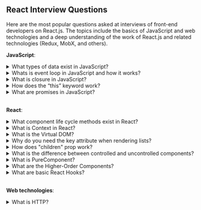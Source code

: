 ## React Interview Questions

Here are the most popular questions asked at interviews of front-end developers on React.js. The topics include the basics of JavaScript and web technologies and a deep understanding of the work of React.js and related technologies (Redux, MobX, and others).

**JavaScript**:

<details>
<summary>What types of data exist in JavaScript?</summary>
<div>
  <br/>
  <ul>
    <li>
      <b>«number»</b> - The number type represents both integer and floating point numbers.
    </li>
    <li>
      <b>«BigInt»</b> - BigInt type was recently added to the language to represent integers of arbitrary length.
    </li>
    <li>
      <b>«string»</b> - A string in JavaScript must be surrounded by quotes.
    </li>
    <li>
      <b>«boolean»</b> - The boolean type has only two values: true and false.
    </li>
    <li>
      <b>«null»</b> - The special null value does not belong to any of the types described above. It forms a separate type of its own which contains only the null value.
    </li>
    <li>
       <b>«undefined»</b> - The special value undefined also stands apart. It makes a type of its own, just like null. The meaning of undefined is “value is not assigned”.
    </li>
    <li>
      <b>«object»</b> - The object type is special. All other types are called “primitive” because their values can contain only a single thing (be it a string or a number or whatever). In contrast, objects are used to store collections of data and more complex entities.
    </li>
    <li>
      <b>symbol</b> - The symbol type is used to create unique identifiers for objects. We have to mention it here for the sake of completeness, but also postpone the details till we know objects.
    </li>
  </ul>
  <p><i>Source: <a href ="https://javascript.info/types">javascript.info</a></i></p>
</div>
</details>

<details>
<summary>Whats is event loop in JavaScript and how it works?</summary>
<div>
  <br/>
  <p>JavaScript has a concurrency model based on an event loop, which is responsible for executing the code, collecting and processing events, and executing queued sub-tasks. This model is quite different from models in other languages like C and Java.</p>
  <img src="https://mdn.mozillademos.org/files/17124/The_Javascript_Runtime_Environment_Example.svg" />
  <h5>Stack</h5>
  <p>Function calls form a stack of frames.</p>
  <p>

    function foo(b) {
      let a = 10
      return a + b + 11
    }

    function bar(x) {
      let y = 3
      return foo(x * y)
    }

    console.log(bar(7)) //returns 42
  </p>
  <p>
    When calling bar, a first frame is created containing bar's arguments and local variables. When bar calls foo, a second frame is created and pushed on top of the first one containing foo's arguments and local variables. When foo returns, the top frame element is popped out of the stack (leaving only bar's call frame). When bar returns, the stack is empty.
  </p>
  <h5>Heap</h5>
  <p>
    Objects are allocated in a heap which is just a name to denote a large (mostly unstructured) region of memory.
  </p>
  <h5>Queue</h5>
  <p>
    A JavaScript runtime uses a message queue, which is a list of messages to be processed. Each message has an associated function which gets called in order to handle the message. The processing of functions continues until the stack is once again empty. Then, the event loop will process the next message in the queue (if there is one).
  </p>
  <h5>Event loop</h5>
  <p>
    The event loop got its name because of how it's usually implemented, which usually resembles:
  </p>
  <p>

    while (queue.waitForMessage()) {
      queue.processNextMessage()
    }
  </p>
  <p>
    queue.waitForMessage() waits synchronously for a message to arrive (if one is not already available and waiting to be handled).
  </p>
  <p><i>Source: <a href ="https://developer.mozilla.org/en-US/docs/Web/JavaScript/EventLoop">MDN web docs</a></i></p>
</div>
</details>

<details>
<summary>What is closure in JavaScript?</summary>
<div>
  <br/>
  <p>
    A closure is the combination of a function bundled together (enclosed) with references to its surrounding state (the lexical environment). In other words, a closure gives you access to an outer function’s scope from an inner function. In JavaScript, closures are created every time a function is created, at function creation time.
  </p>
  <p>Every closure has three scopes:</p>
  <ul>
    <li>Local Scope (Own scope)</li>
    <li>Outer Functions Scope</li>
    <li>Global Scope</li>
  </ul>
  <p>
    A common mistake is not realizing that, in the case where the outer function is itself a nested function, access to the outer function's scope includes the enclosing scope of the outer function—effectively creating a chain of function scopes. To demonstrate, consider the following example code.
  </p>
  <p>

    // global scope
    var e = 10;
    function sum(a){
      return function(b){
        return function(c){
          // outer functions scope
          return function(d){
            // local scope
            return a + b + c + d + e;
          }
        }
      }
    }

    console.log(sum(1)(2)(3)(4)); // log 20

    // You can also write without anonymous functions:

    // global scope
    var e = 10;
    function sum(a){
      return function sum2(b){
        return function sum3(c){
          // outer functions scope
          return function sum4(d){
            // local scope
            return a + b + c + d + e;
          }
        }
      }
    }

    var s = sum(1);
    var s1 = s(2);
    var s2 = s1(3);
    var s3 = s2(4);
    console.log(s3) //log 20
  </p>
  <p>
    In the example above, there's a series of nested functions, all of which have access to the outer functions' scope. In this context, we can say that closures have access to all outer function scopes.
  </p>
  <p><i>Source: <a href ="https://developer.mozilla.org/en-US/docs/Web/JavaScript/Closures">MDN web docs</a></i></p>
</div>
</details>

<details>
<summary>How does the “this” keyword work?</summary>
<div>
  <br/>
  <p>
    A function's this keyword behaves a little differently in JavaScript compared to other languages. It also has some differences between strict mode and non-strict mode.
  </p>
  <ul>
    <li>
      <b>Global context:</b> In the global execution context (outside of any function), this refers to the global object whether in strict mode or not.
    </li>
    <li>
      <b>Function context:</b> Inside a function, the value of this depends on how the function is called.
      <p>Since the following code is not in strict mode, and because the value of this is not set by the call, this will default to the global object, which is window in a browser. 
        
        function f1() {
          return this;
        }

        // In a browser:
        f1() === window; // true

        // In Node:
        f1() === globalThis; // true

   </p>
      <p>
        In strict mode, however, if the value of this is not set when entering an execution context, it remains as undefined.
  
        function f2() {
          'use strict'; // see strict mode
          return this;
        }

        f2() === undefined; // true
   </p>
    </li>
    <li>
      <b>Class context:</b> The behavior of this in classes and functions is similar, since classes are functions under the hood. But there are some differences and caveats. Within a class constructor, this is a regular object. All non-static methods within the class are added to the prototype of this.
    </li>
    <li>
      <b>Derived classes:</b> Unlike base class constructors, derived constructors have no initial this binding. Calling  super() creates a this binding within the constructor and essentially has the effect of evaluating the following line of code, where Base is the inherited class. Derived classes must not return before calling super(), unless they return an Object or have no constructor at all. Referring to this before calling super() will throw an error.
    </li>
  </ul>
  <p><i>Source: <a href ="https://developer.mozilla.org/en-US/docs/Web/JavaScript/Reference/Operators/this">MDN web docs</a></i></p>
</div>
</details>

<details>
<summary>What are promises in JavaScript?</summary>
<div>
  <br/>
  <p>
    The Promise object represents the eventual completion (or failure) of an asynchronous operation, and its resulting value.
  </p>
  <p>
    A Promise is in one of these states:
  </p>
  <ul>
    <li>
      <i>pending:</i> initial state, neither fulfilled nor rejected.
    </li>
    <li>
      <i>fulfilled:</i> meaning that the operation completed successfully.
    </li>
    <li>
      <i>rejected:</i> meaning that the operation failed.
    </li>
  </ul>
  <p>
    A pending promise can either be fulfilled with a value, or rejected with a reason (error). When either of these options happens, the associated handlers queued up by a promise's then method are called.
  </p>
  <p>
    As the Promise.prototype.then() and Promise.prototype.catch() methods return promises, they can be chained.
  </p>
  <img src="https://mdn.mozillademos.org/files/15911/promises.png"/>
  <p>
    The methods promise.then(), promise.catch(), and promise.finally() are used to associate further action with a promise that becomes settled. These methods also return a newly generated promise object, which can optionally be used for chaining; for example, like this:

    const myPromise = 
      (new Promise(myExecutorFunc))
      .then(handleFulfilledA,handleRejectedA)
      .then(handleFulfilledB,handleRejectedB)
      .then(handleFulfilledC,handleRejectedC);

    // or, perhaps better ...

    const myPromise =
      (new Promise(myExecutorFunc))
      .then(handleFulfilledA)
      .then(handleFulfilledB)
      .then(handleFulfilledC)
      .catch(handleRejectedAny);
  </p>
  <p><i>Source: <a href ="https://developer.mozilla.org/en-US/docs/Web/JavaScript/Reference/Global_Objects/Promise">MDN web docs</a></i></p>
</div>
</details>

<br/>

**React**:

<details>
<summary>What component life cycle methods exist in React?</summary>
<div>
  <br/>
  <ul>
     <li>
       <b>render()</b> — The render() method is the only required method in a class component.
       <br>
       When called, it should examine this.props and this.state and return one of the following types: React elements, Arrays and fragments, Portals, String and numbers, Booleans or null.
       <br>
       The render() function should be pure, meaning that it does not modify component state, it returns the same result each time it’s invoked, and it does not directly interact with the browser.
     </li>
    <br/>
    <li>
      <b>constructor()</b> - The constructor for a React component is called before it is mounted. When implementing the constructor for a React.Component subclass, you should call super(props) before any other statement. Otherwise, this.props will be undefined in the constructor, which can lead to bugs.
      <br>
      Typically, in React constructors are only used for two purposes: Initializing local state by assigning an object to this.state. Binding event handler methods to an instance.
      <br>
      Constructor is the only place where you should assign this.state directly. In all other methods, you need to use this.setState() instead.
    </li>
    <br/>
    <li>
      <b>componentDidMount()</b> - is invoked immediately after a component is mounted (inserted into the tree). Initialization that requires DOM nodes should go here. If you need to load data from a remote endpoint, this is a good place to instantiate the network request.
      <br/>
      This method is a good place to set up any subscriptions. If you do that, don’t forget to unsubscribe in componentWillUnmount().
    </li>
    <br/>
    <li>
      <b>componentDidUpdate(prevProps, prevState, snapshot)</b> - is invoked immediately after updating occurs. This method is not called for the initial render.
      <br>
      Use this as an opportunity to operate on the DOM when the component has been updated. This is also a good place to do network requests as long as you compare the current props to previous props (e.g. a network request may not be necessary if the props have not changed).
    </li>
    <br/>
    <li>
      <b>componentWillUnmount()</b> - is invoked immediately before a component is unmounted and destroyed. Perform any necessary cleanup in this method, such as invalidating timers, canceling network requests, or cleaning up any subscriptions that were created in componentDidMount().
    </li>
    <br/>
    <li>
      <b>shouldComponentUpdate(nextProps, nextState)</b> - is invoked before rendering when new props or state are being received. Defaults to true. This method is not called for the initial render or when forceUpdate() is used. This method only exists as a performance optimization.
    </li>
    <br/>
    <li>
      <b>static getDerivedStateFromProps(props, state)</b> - is invoked right before calling the render method, both on the initial mount and on subsequent updates. It should return an object to update the state, or null to update nothing.
      <br/>
      This method exists for rare use cases where the state depends on changes in props over time.
    </li>
    <br/>
    <li>
      <b>getSnapshotBeforeUpdate(prevProps, prevState)</b> - is invoked right before the most recently rendered output is committed to e.g. the DOM. It enables your component to capture some information from the DOM (e.g. scroll position) before it is potentially changed. Any value returned by this lifecycle will be passed as a parameter to componentDidUpdate().
    </li>
    <br/>
    <li>
      <b>static getDerivedStateFromError(error)</b> - This lifecycle is invoked after an error has been thrown by a descendant component. It receives the error that was thrown as a parameter and should return a value to update state. getDerivedStateFromError() is called during the “render” phase, so side-effects are not permitted. For those use cases, use componentDidCatch() instead.
    </li>
    <br/>
    <li>
      <b>componentDidCatch(error, info)</b> - This lifecycle is invoked after an error has been thrown by a descendant component. It receives two parameters: error - The error that was thrown, info - An object with a componentStack key containing information about which component threw the error. It should be used for things like logging errors.
    </li>
  </ul>
  <img src='https://cdn-images-1.medium.com/max/1600/1*cPwvUhZrnB1dtZnjBEfXfA.png' />
  <p><i>Source: <a href ="https://reactjs.org/docs/react-component.html#render">reactjs.org</a></i></p>
</div>
</details>

<details>
<summary>What is Context in React?</summary>
<div>
  <br />
  <p>Context is designed to share data that can be considered “global” for a tree of React components, such as the current authenticated user, theme, or preferred language.</p>
  <p>Using context, we can avoid passing props through intermediate elements:
    
    // Context lets us pass a value deep into the component tree
    // without explicitly threading it through every component.
    // Create a context for the current theme (with "light" as the default).
    const ThemeContext = React.createContext('light');

    class App extends React.Component {
      render() {
        // Use a Provider to pass the current theme to the tree below.
        // Any component can read it, no matter how deep it is.
        // In this example, we're passing "dark" as the current value.
        return (
          <ThemeContext.Provider value="dark">
            <Toolbar />
          </ThemeContext.Provider>
        );
      }
    }

    // A component in the middle doesn't have to
    // pass the theme down explicitly anymore.
    function Toolbar() {
      return (
        <div>
          <ThemedButton />
        </div>
      );
    }

    class ThemedButton extends React.Component {
      // Assign a contextType to read the current theme context.
      // React will find the closest theme Provider above and use its value.
      // In this example, the current theme is "dark".
      static contextType = ThemeContext;
      render() {
        return <Button theme={this.context} />;
      }
    }
  </p>
  <p>Context is primarily used when some data needs to be accessible by many components at different nesting levels. Apply it sparingly because it makes component reuse more difficult.</p>
  <ul>
    <b>API:</b>
    <li>
      <b>React.createContext</b> - creates a Context object. When React renders a component that subscribes to this Context object it will read the current context value from the closest matching Provider above it in the tree.
    </li>
    <li>
      <b>Context.Provider</b> - every Context object comes with a Provider React component that allows consuming components to subscribe to context changes.
    </li>
    <li>
      <b>Class.contextType</b> - the contextType property on a class can be assigned a Context object created by React.createContext(). This lets you consume the nearest current value of that Context type using this.context. You can reference this in any of the lifecycle methods including the render function.
    </li>
    <li>
      <b>Context.Consumer</b> - a React component that subscribes to context changes. This lets you subscribe to a context within a function component. Requires a function as a child. The function receives the current context value and returns a React node. The value argument passed to the function will be equal to the value prop of the closest Provider for this context above in the tree. If there is no Provider for this context above, the value argument will be equal to the defaultValue that was passed to createContext().
    </li>
    <li>
      <b>Context.displayName</b> - Context object accepts a displayName string property. React DevTools uses this string to determine what to display for the context.
    </li>
  </ul>
  <p><i>Source: <a href ="https://reactjs.org/docs/context.html">reactjs.org</a></i></p>
</div>
</details>

<details>
<summary>What is the Virtual DOM?</summary>
<div>
  <br/>
  <p>
    The virtual DOM (VDOM) is a programming concept where an ideal, or “virtual”, representation of a UI is kept in memory and synced with the “real” DOM by a library such as ReactDOM. This process is called reconciliation.
  </p>
  <p>
    In React world, the term “virtual DOM” is usually associated with React elements since they are the objects representing the user interface. React, however, also uses internal objects called “fibers” to hold additional information about the component tree. They may also be considered a part of “virtual DOM” implementation in React.
  </p>
  <p><i>Source: <a href ="https://reactjs.org/docs/faq-internals.html#what-is-the-virtual-dom">reactjs.org</a></i></p>
</div>
</details>

<details>
<summary>Why do you need the key attribute when rendering lists?</summary>
<div>
  <br/>
  <p>
    Keys help React identify which items have changed, are added, or are removed. Keys should be given to the elements inside the array to give the elements a stable identity
  </p>
  <p>
    The best way to pick a key is to use a string that uniquely identifies a list item among its siblings. Most often you would use IDs from your data as keys
  </p>
  <p>
    When you don’t have stable IDs for rendered items, you may use the item index as a key as a last resort. We don’t recommend using indexes for keys if the order of items may change. This can negatively impact performance and may cause issues with component state.
  </p>
  <p><i>Source: <a href ="https://reactjs.org/docs/lists-and-keys.html#keys">reactjs.org</a></i></p>
</div>
</details>

<details>
<summary>How does "children" prop work?</summary>
<div>
  <br/>
  <p>
    Some components don’t know their children ahead of time. This is especially common for components like Sidebar or Dialog that represent generic “boxes”. We recommend that such components use the special children prop to pass children elements directly into their output:
  </p>
  <p>

      function FancyBorder(props) {
        return (
          <div className={'FancyBorder FancyBorder-' + props.color}>
            {props.children}
          </div>
        );
      }
  </p>
  <p>
    This lets other components pass arbitrary children to them by nesting the JSX:
  </p>
  <p>

      function WelcomeDialog() {
        return (
          <FancyBorder color="blue">
            <h1 className="Dialog-title">
              Welcome
            </h1>
            <p className="Dialog-message">
              Thank you for visiting our spacecraft!
            </p>
          </FancyBorder>
        );
      }
  </p>
  <p>
    Anything inside the <FancyBorder> JSX tag gets passed into the FancyBorder component as a children prop. Since FancyBorder renders {props.children} inside a div, the passed elements appear in the final output.
  </p>
  <p><i>Source: <a href ="https://reactjs.org/docs/composition-vs-inheritance.html#containment">reactjs.org</a></i></p>
</div>
</details>


<details>
<summary>What is the difference between controlled and uncontrolled components?</summary>
<div>
  <br/>
  <p>
    In HTML, form elements such as input, textarea, and select typically maintain their own state and update it based on user input. In React, mutable state is typically kept in the state property of components, and only updated with setState().
  </p>
  <p>
    We can combine the two by making the React state be the “single source of truth”. Then the React component that renders a form also controls what happens in that form on subsequent user input. An input form element whose value is controlled by React in this way is called a <b>“controlled component”</b>.
  </p>
  <p>
    To write an <b>uncontrolled component</b>, instead of writing an event handler for every state update, you can use a ref to get form values from the DOM.
  </p>
  <p>
    Since an uncontrolled component keeps the source of truth in the DOM, it is sometimes easier to integrate React and non-React code when using uncontrolled components. It can also be slightly less code if you want to be quick and dirty. Otherwise, you should usually use controlled components.
  </p>
  <p><i>Source: 
    <a href ="https://reactjs.org/docs/forms.html#controlled-components">reactjs.org</a>,
    <a href ="https://reactjs.org/docs/uncontrolled-components.html">reactjs.org</a>
  </i></p>
</div>
</details>

<details>
<summary>What is PureComponent?</summary>
<div>
  <br/>
  <p>
    React.PureComponent is similar to React.Component. The difference between them is that React.Component doesn’t implement shouldComponentUpdate(), but React.PureComponent implements it with a shallow prop and state comparison.
  </p>
  <p>
    If your React component’s render() function renders the same result given the same props and state, you can use React.PureComponent for a performance boost in some cases.
  </p>
  <p>
    React.PureComponent’s shouldComponentUpdate() only shallowly compares the objects. If these contain complex data structures, it may produce false-negatives for deeper differences. Only extend PureComponent when you expect to have simple props and state, or use forceUpdate() when you know deep data structures have changed. Or, consider using immutable objects to facilitate fast comparisons of nested data. Furthermore, React.PureComponent’s shouldComponentUpdate() skips prop updates for the whole component subtree. Make sure all the children components are also “pure”.
  </p>
  <p><i>Source: 
    <a href ="https://reactjs.org/docs/react-api.html#reactpurecomponent">reactjs.org</a>
  </i></p>
</div>
</details>

<details>
<summary>What are the Higher-Order Components?</summary>
<div>
  <br/>
  <p>
    A higher-order component (HOC) is an advanced technique in React for reusing component logic. HOCs are not part of the React API, per se. They are a pattern that emerges from React’s compositional nature.
  </p>
  <p>
    Concretely, a higher-order component is a function that takes a component and returns a new component.
    
    const EnhancedComponent = higherOrderComponent(WrappedComponent);
  </p>
  <p>
    HOCs are common in third-party React libraries, such as Redux’s connect and Relay’s createFragmentContainer.
  </p>
  <p><i>Source: 
    <a href ="https://reactjs.org/docs/higher-order-components.html">reactjs.org</a>
  </i></p>
</div>
</details>

<details>
<summary>What are basic React Hooks?</summary>
<div>
  <br/>
  <p>
    Hooks are a new addition in React 16.8. They let you use state and other React features without writing a class. Hooks don’t work inside classes. But you can use them instead of writing classes.
  </p>
  <p>
    A Hook is a special function that lets you “hook into” React features. For example, <b>useState</b> is a Hook that lets you add React state to function components:
    
    import React, { useState } from 'react';

    function Example() {
      // Declare a new state variable, which we'll call "count"
      const [count, setCount] = useState(0);

      return (
        <div>
          <p>You clicked {count} times</p>
          <button onClick={() => setCount(count + 1)}>
            Click me
          </button>
        </div>
      );
    }
  </p>
  <p>
    It declares a “state variable”. Our variable is called count but we could call it anything else, like banana. This is a way to “preserve” some values between the function calls — useState is a new way to use the exact same capabilities that this.state provides in a class. Normally, variables “disappear” when the function exits but state variables are preserved by React. The only argument to the useState() Hook is the initial state. Unlike with classes, the state doesn’t have to be an object. We can keep a number or a string if that’s all we need. In our example, we just want a number for how many times the user clicked, so pass 0 as initial state for our variable. (If we wanted to store two different values in state, we would call useState() twice.). It returns a pair of values: the current state and a function that updates it. This is why we write const [count, setCount] = useState().
  </p>
  <p>
  The <b>Effect Hook</b> lets you perform side effects in function components:
    
     import React, { useState, useEffect } from 'react';

    function Example() {
      const [count, setCount] = useState(0);

      // Similar to componentDidMount and componentDidUpdate:
      useEffect(() => {
        // Update the document title using the browser API
        document.title = `You clicked ${count} times`;
      });

      return (
        <div>
          <p>You clicked {count} times</p>
          <button onClick={() => setCount(count + 1)}>
            Click me
          </button>
        </div>
      );
    }
  </p>
  <p>
    By using this Hook, you tell React that your component needs to do something after render. React will remember the function you passed (we’ll refer to it as our “effect”), and call it later after performing the DOM updates. In this effect, we set the document title, but we could also perform data fetching or call some other imperative API. Placing useEffect inside the component lets us access the count state variable (or any props) right from the effect. We don’t need a special API to read it — it’s already in the function scope. Hooks embrace JavaScript closures and avoid introducing React-specific APIs where JavaScript already provides a solution.  By default, it runs both after the first render and after every update. Instead of thinking in terms of “mounting” and “updating”, you might find it easier to think that effects happen “after render”. React guarantees the DOM has been updated by the time it runs the effects.
  </p>
  <p>
    <b>useContext</b>

      const value = useContext(MyContext);
  </p>
  <p>
    Accepts a context object (the value returned from React.createContext) and returns the current context value for that context. The current context value is determined by the value prop of the nearest <MyContext.Provider> above the calling component in the tree. When the nearest <MyContext.Provider> above the component updates, this Hook will trigger a rerender with the latest context value passed to that MyContext provider. Even if an ancestor uses React.memo or shouldComponentUpdate, a rerender will still happen starting at the component itself using useContext.
  </p>
  <p><i>Source: 
    <a href ="https://reactjs.org/docs/hooks-intro.html">reactjs.org</a>
  </i></p>
</div>
</details>

<br/>

**Web technologies**:

<details>
<summary>What is HTTP?</summary>
<div>
  <br/>
  <p>
    HTTP is a protocol which allows the fetching of resources, such as HTML documents. It is the foundation of any data exchange on the Web and it is a client-server protocol, which means requests are initiated by the recipient, usually the Web browser. A complete document is reconstructed from the different sub-documents fetched, for instance text, layout description, images, videos, scripts, and more.
  </p>
  <img src="https://mdn.mozillademos.org/files/13677/Fetching_a_page.png"/>
  <p>
    Here is a list of common features controllable with HTTP:
  </p>
  <ul>
    <li>
      <b>Caching</b> - How documents are cached can be controlled by HTTP. The server can instruct proxies and clients, about what to cache and for how long. The client can instruct intermediate cache proxies to ignore the stored document.
Relaxing the origin constraint
    </li>
    <li>
      <b>Relaxing the origin constraint</b> - To prevent snooping and other privacy invasions, Web browsers enforce strict separation between Web sites. Only pages from the same origin can access all the information of a Web page. Though such constraint is a burden to the server, HTTP headers can relax this strict separation on the server side, allowing a document to become a patchwork of information sourced from different domains; there could even be security-related reasons to do so.
    </li>
    <li>
      <b>Authentication</b> - Some pages may be protected so that only specific users can access them. Basic authentication may be provided by HTTP, either using the WWW-Authenticate and similar headers, or by setting a specific session using HTTP cookies.
    </li>
    <li>
      <b>Proxy and tunneling</b> - Servers or clients are often located on intranets and hide their true IP address from other computers. HTTP requests then go through proxies to cross this network barrier. Not all proxies are HTTP proxies. The SOCKS protocol, for example, operates at a lower level. Other protocols, like ftp, can be handled by these proxies.
    </li>
    <li>
      <b>Sessions</b> - Using HTTP cookies allows you to link requests with the state of the server. This creates sessions, despite basic HTTP being a state-less protocol. This is useful not only for e-commerce shopping baskets, but also for any site allowing user configuration of the output.
    </li>
  </ul>
  <p><i>Source: <a href ="https://developer.mozilla.org/en-US/docs/Web/HTTP/Overview">MDN web docs</a></i></p>
</div>
</details>
